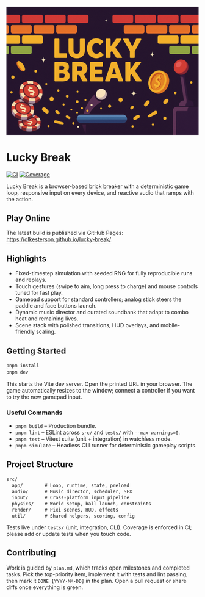 ![Lucky Break banner](assets/banner.png)

# Lucky Break

[![CI](https://github.com/dlkesterson/lucky-break/actions/workflows/ci.yml/badge.svg)](https://github.com/dlkesterson/lucky-break/actions/workflows/ci.yml)
[![Coverage](https://img.shields.io/endpoint?url=https%3A%2F%2Fdlkesterson.github.io%2Flucky-break%2Fcoverage-summary.json&label=coverage)](https://dlkesterson.github.io/lucky-break/coverage/)

Lucky Break is a browser-based brick breaker with a deterministic game loop, responsive input on every device, and reactive audio that ramps with the action.

## Play Online

The latest build is published via GitHub Pages: https://dlkesterson.github.io/lucky-break/

## Highlights

- Fixed-timestep simulation with seeded RNG for fully reproducible runs and replays.
- Touch gestures (swipe to aim, long press to charge) and mouse controls tuned for fast play.
- Gamepad support for standard controllers; analog stick steers the paddle and face buttons launch.
- Dynamic music director and curated soundbank that adapt to combo heat and remaining lives.
- Scene stack with polished transitions, HUD overlays, and mobile-friendly scaling.

## Getting Started

```bash
pnpm install
pnpm dev
```

This starts the Vite dev server. Open the printed URL in your browser. The game automatically resizes to the window; connect a controller if you want to try the new gamepad input.

### Useful Commands

- `pnpm build` – Production bundle.
- `pnpm lint` – ESLint across `src/` and `tests/` with `--max-warnings=0`.
- `pnpm test` – Vitest suite (unit + integration) in watchless mode.
- `pnpm simulate` – Headless CLI runner for deterministic gameplay scripts.

## Project Structure

```
src/
  app/        # Loop, runtime, state, preload
  audio/      # Music director, scheduler, SFX
  input/      # Cross-platform input pipeline
  physics/    # World setup, ball launch, constraints
  render/     # Pixi scenes, HUD, effects
  util/       # Shared helpers, scoring, config
```

Tests live under `tests/` (unit, integration, CLI). Coverage is enforced in CI; please add or update tests when you touch code.

## Contributing

Work is guided by `plan.md`, which tracks open milestones and completed tasks. Pick the top-priority item, implement it with tests and lint passing, then mark it `DONE [YYYY-MM-DD]` in the plan. Open a pull request or share diffs once everything is green.
